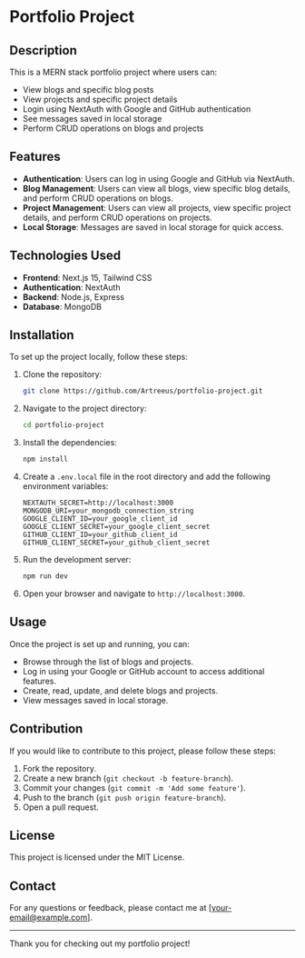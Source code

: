 # Portfolio Project

## Description
This is a MERN stack portfolio project where users can:
- View blogs and specific blog posts
- View projects and specific project details
- Login using NextAuth with Google and GitHub authentication
- See messages saved in local storage
- Perform CRUD operations on blogs and projects

## Features
- **Authentication**: Users can log in using Google and GitHub via NextAuth.
- **Blog Management**: Users can view all blogs, view specific blog details, and perform CRUD operations on blogs.
- **Project Management**: Users can view all projects, view specific project details, and perform CRUD operations on projects.
- **Local Storage**: Messages are saved in local storage for quick access.

## Technologies Used
- **Frontend**: Next.js 15, Tailwind CSS
- **Authentication**: NextAuth
- **Backend**: Node.js, Express
- **Database**: MongoDB

## Installation
To set up the project locally, follow these steps:

1. Clone the repository:
    ```bash
    git clone https://github.com/Artreeus/portfolio-project.git
    ```

2. Navigate to the project directory:
    ```bash
    cd portfolio-project
    ```

3. Install the dependencies:
    ```bash
    npm install
    ```

4. Create a `.env.local` file in the root directory and add the following environment variables:
    ```env
    NEXTAUTH_SECRET=http://localhost:3000
    MONGODB_URI=your_mongodb_connection_string
    GOOGLE_CLIENT_ID=your_google_client_id
    GOOGLE_CLIENT_SECRET=your_google_client_secret
    GITHUB_CLIENT_ID=your_github_client_id
    GITHUB_CLIENT_SECRET=your_github_client_secret
    ```

5. Run the development server:
    ```bash
    npm run dev
    ```

6. Open your browser and navigate to `http://localhost:3000`.

## Usage
Once the project is set up and running, you can:
- Browse through the list of blogs and projects.
- Log in using your Google or GitHub account to access additional features.
- Create, read, update, and delete blogs and projects.
- View messages saved in local storage.

## Contribution
If you would like to contribute to this project, please follow these steps:
1. Fork the repository.
2. Create a new branch (`git checkout -b feature-branch`).
3. Commit your changes (`git commit -m 'Add some feature'`).
4. Push to the branch (`git push origin feature-branch`).
5. Open a pull request.

## License
This project is licensed under the MIT License.

## Contact
For any questions or feedback, please contact me at [your-email@example.com].

---

Thank you for checking out my portfolio project!